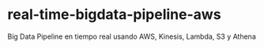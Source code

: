 # real-time-bigdata-pipeline-aws
Big Data Pipeline en tiempo real usando AWS, Kinesis, Lambda, S3 y Athena
